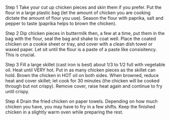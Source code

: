 Step 1
Take your cut up chicken pieces and skin them if you prefer. Put the flour
 in a large plastic bag (let the amount of chicken you are cooking dictate 
the amount of flour you use). Season the flour with paprika, salt and 
pepper to taste (paprika helps to brown the chicken).

Step 2
Dip chicken pieces in buttermilk then, a few at a time, put them in the 
bag with the flour, seal the bag and shake to coat well. Place the coated 
chicken on a cookie sheet or tray, and cover with a clean dish towel or 
waxed paper. Let sit until the flour is a paste of a paste like 
consisitency. This is crucial.

Step 3
Fill a large skillet (cast iron is best) about 1/3 to 1/2 full with 
vegetable oil. Heat until VERY hot. Put in as many chicken pieces as the 
skillet can hold. Brown the chicken in HOT oil on both sides. When 
browned, reduce heat and cover skillet; let cook for 30 minutes (the 
chicken will be cooked through but not crispy). Remove cover, raise heat 
again and continue to fry until crispy.

Step 4
Drain the fried chicken on paper towels. Depending on how much chicken you
have, you may have to fry in a few shifts. Keep the finished chicken in a 
slightly warm oven while preparing the rest.
